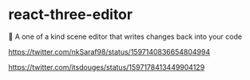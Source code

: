 # react-three-editor
🔌 A one of a kind scene editor that writes changes back into your code

https://twitter.com/nkSaraf98/status/1597140836654804994

https://twitter.com/itsdouges/status/1597178413449904129
